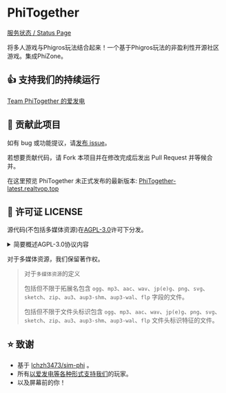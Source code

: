 # PhiTogether

[服务状态 / Status Page](https://status.phitogether.fun)

将多人游戏与Phigros玩法结合起来！一个基于Phigros玩法的非盈利性开源社区游戏。集成PhiZone。

## 👍 支持我们的持续运行

[Team PhiTogether 的爱发电](https://afdian.net/a/PhiTogether)

## 💪 贡献此项目

如有 bug 或功能提议，请[发布 issue](https://github.com/Team-PhiTogether/PhiTogether/issues/new)。

若想要贡献代码，请 Fork 本项目并在修改完成后发出 Pull Request 并等候合并。

在这里预览 PhiTogether 未正式发布的最新版本: [PhiTogether-latest.realtvop.top](https://PhiTogether-latest.realtvop.top/)


## 📃 许可证 LICENSE

源代码(不包括多媒体资源)在[AGPL-3.0](https://www.gnu.org/licenses/agpl-3.0.html)许可下分发。

<details>
<summary>简要概述AGPL-3.0协议内容</summary>

- GNU Affero 通用公共许可证 v3.0

   这种最强大的 Copyleft 许可的许可取决于提供许可作品和修改的完整源代码，其中包括在同一许可下使用许可作品的大型作品。 必须保留版权和许可声明。 贡献者明确授予专利权。 当修改版本用于通过网络提供服务时，必须提供修改版本的完整源代码。

   您获得的权限:

  - 商业用途
  - 修改
  - 分发
  - 专利使用
  - 私人使用

   您将被此许可证限制:

  - 责任
  - 保障

   再创作所需的条件:

  - 包含许可和版权声明
  - 标明修改的内容
  - 同样保持开源
  - 作为网络服务使用视为分发
  - 使用相同的许可证(AGPL-3.0)

</details>

对于多媒体资源，我们保留著作权。

> 对于`多媒体资源`的定义
>
> 包括但不限于拓展名包含 `ogg`、`mp3`、`aac`、`wav`、`jp(e)g`、`png`、`svg`、`sketch`、`zip`、`au3`、`aup3-shm`、`aup3-wal`、`flp` 字段的文件。
>
> 包括但不限于文件头标识包含 `ogg`、`mp3`、`aac`、`wav`、`jp(e)g`、`png`、`svg`、`sketch`、`zip`、`au3`、`aup3-shm`、`aup3-wal`、`flp` 文件头标识特征的文件。

## ⭐ 致谢

- 基于 [lchzh3473/sim-phi](https://github.com/lchzh3473/sim-phi) 。
- 所有[以爱发电等各种形式支持我们](https://afdian.net/a/PhiTogether?tab=sponsor)的玩家。
- 以及屏幕前的你！
